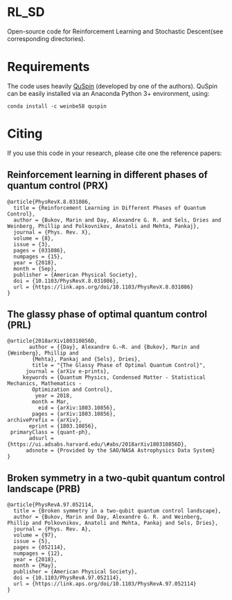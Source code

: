 # RL_SD

Open-source code for Reinforcement Learning and Stochastic Descent(see corresponding directories). 

# Requirements

The code uses heavily [QuSpin](http://weinbe58.github.io/QuSpin/) (developed by one of the authors). QuSpin can be easily installed via an Anaconda Python 3+ environment, using:

```
conda install -c weinbe58 quspin
```

# Citing

If you use this code in your research, please cite one the reference papers:

## Reinforcement learning in different phases of quantum control (PRX)

```
@article{PhysRevX.8.031086,
  title = {Reinforcement Learning in Different Phases of Quantum Control},
  author = {Bukov, Marin and Day, Alexandre G. R. and Sels, Dries and Weinberg, Phillip and Polkovnikov, Anatoli and Mehta, Pankaj},
  journal = {Phys. Rev. X},
  volume = {8},
  issue = {3},
  pages = {031086},
  numpages = {15},
  year = {2018},
  month = {Sep},
  publisher = {American Physical Society},
  doi = {10.1103/PhysRevX.8.031086},
  url = {https://link.aps.org/doi/10.1103/PhysRevX.8.031086}
}

```


## The glassy phase of optimal quantum control (PRL)

```
@article{2018arXiv180310856D,
       author = {{Day}, Alexandre G.~R. and {Bukov}, Marin and {Weinberg}, Phillip and
        {Mehta}, Pankaj and {Sels}, Dries},
        title = "{The Glassy Phase of Optimal Quantum Control}",
      journal = {arXiv e-prints},
     keywords = {Quantum Physics, Condensed Matter - Statistical Mechanics, Mathematics -
        Optimization and Control},
         year = 2018,
        month = Mar,
          eid = {arXiv:1803.10856},
        pages = {arXiv:1803.10856},
archivePrefix = {arXiv},
       eprint = {1803.10856},
 primaryClass = {quant-ph},
       adsurl = {https://ui.adsabs.harvard.edu/\#abs/2018arXiv180310856D},
      adsnote = {Provided by the SAO/NASA Astrophysics Data System}
}
```


## Broken symmetry in a two-qubit quantum control landscape (PRB)


```
@article{PhysRevA.97.052114,
  title = {Broken symmetry in a two-qubit quantum control landscape},
  author = {Bukov, Marin and Day, Alexandre G. R. and Weinberg, Phillip and Polkovnikov, Anatoli and Mehta, Pankaj and Sels, Dries},
  journal = {Phys. Rev. A},
  volume = {97},
  issue = {5},
  pages = {052114},
  numpages = {12},
  year = {2018},
  month = {May},
  publisher = {American Physical Society},
  doi = {10.1103/PhysRevA.97.052114},
  url = {https://link.aps.org/doi/10.1103/PhysRevA.97.052114}
}
```
